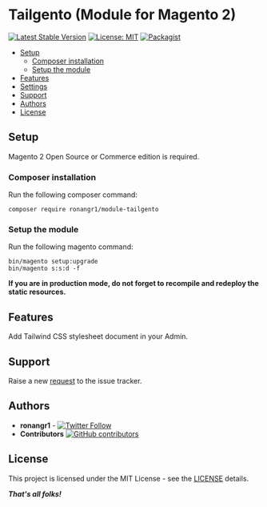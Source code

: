 # Tailgento (Module for Magento 2)
[![Latest Stable Version](https://img.shields.io/packagist/v/ronangr1/module-tailgento.svg?style=flat-square)](https://packagist.org/packages/ronangr1/module-tailgento)
[![License: MIT](https://img.shields.io/github/license/ronangr1/M2-Tailgento.svg?style=flat-square)](./LICENSE) 
[![Packagist](https://img.shields.io/packagist/dt/ronangr1/module-tailgento.svg?style=flat-square)](https://packagist.org/packages/ronangr1/module-tailgento/stats)



- [Setup](#setup)
    - [Composer installation](#composer-installation)
    - [Setup the module](#setup-the-module)
- [Features](#features)
- [Settings](#settings)
- [Support](#support)
- [Authors](#authors)
- [License](#license)

## Setup

Magento 2 Open Source or Commerce edition is required.

###  Composer installation

Run the following composer command:

```
composer require ronangr1/module-tailgento
```

### Setup the module

Run the following magento command:

```
bin/magento setup:upgrade
bin/magento s:s:d -f
```

**If you are in production mode, do not forget to recompile and redeploy the static resources.**

## Features

Add Tailwind CSS stylesheet document in your Admin.

## Support

Raise a new [request](https://github.com/ronangr1/M2-AddFakeTextButton/issues) to the issue tracker.

## Authors

- **ronangr1** - [![Twitter Follow](https://img.shields.io/twitter/follow/ronangr1.svg?style=social)](https://twitter.com/ronangr1)
- **Contributors**  [![GitHub contributors](https://img.shields.io/github/contributors/opengento/magento2-module.svg?style=flat-square)](https://github.com/ronangr1/module-add-fake-text-button/graphs/contributors)

## License

This project is licensed under the MIT License - see the [LICENSE](./LICENSE) details.

***That's all folks!***
